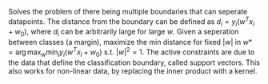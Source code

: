 Solves the problem of there being multiple boundaries that can seperate datapoints. The distance from the boundary can be defined as $d_i=y_i(w^Tx_i+w_0)$, where $d_i$ can be arbitrarily large for large $w$. 
Given a seperation between classes (a  margin), maximize the min distance for fixed $|w|$ in $w*=\arg\max_w\min_iy_i(w^Tx_i+w_0)$ s.t. $|w|^2=1$. 
The active constraints are due to the data that define the classification boundary, called support vectors. 
This also works for non-linear data, by replacing the inner product with a kernel. 